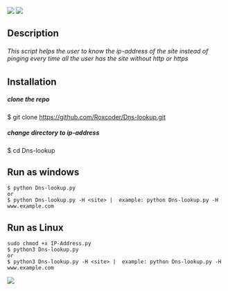<p align=center>

<a target="_blank" href="https://www.python.org/downloads/" title="Python version"><img src="https://img.shields.io/badge/python-%3E=_3.6-green.svg"></a>
<a target="_blank" href="https://twitter.com/saudalminqah" title="My profile on twitter"><img src="https://img.shields.io/twitter/url/http/shields.io.svg?style=social"></a>

</p>

## Description

###### This script helps the user to know the ip-address of the site instead of pinging every time all the user has the site without http or https

## Installation 

##### clone the repo
$ git clone https://github.com/Roxcoder/Dns-lookup.git

##### change directory to ip-address
$ cd Dns-lookup

## Run as windows

```
$ python Dns-lookup.py
or 
$ python Dns-lookup.py -H <site> |  example: python Dns-lookup.py -H www.example.com
```

## Run as Linux
```
sudo chmod +x IP-Address.py
$ python3 Dns-lookup.py
or 
$ python3 Dns-lookup.py -H <site> |  example: python Dns-lookup.py -H www.example.com
```

<img src="https://raw.githubusercontent.com/Roxcoder/Dns-lookup/main/Capture.png" alte=Capture>
